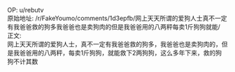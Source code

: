 
OP: u/rebutv  
原始地址: /r/FakeYoumo/comments/1d3epfb/网上天天所谓的爱狗人士真不一定有我爸爸救的狗多我爸爸也是卖狗肉的但是我爸爸用的八两秤每卖1斤狗狗就能/  
正文:  
网上天天所谓的爱狗人士，真不一定有我爸爸救的狗多，我爸爸也是卖狗肉的，但是我爸爸用的八两秤，每卖1斤狗狗，就能救下2两狗狗，这么多年下来，救的狗狗不计其数  

